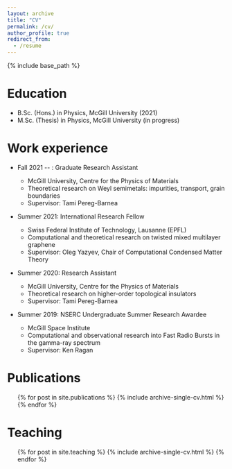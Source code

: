 ```yaml
---
layout: archive
title: "CV"
permalink: /cv/
author_profile: true
redirect_from:
  - /resume
---
```


{% include base_path %}

Education
======
* B.Sc. (Hons.) in Physics, McGill University (2021)
* M.Sc. (Thesis) in Physics, McGill University (in progress)

Work experience
======
* Fall 2021 -- : Graduate Research Assistant
  * McGill University, Centre for the Physics of Materials
  * Theoretical research on Weyl semimetals: impurities, transport, grain boundaries
  * Supervisor: Tami Pereg-Barnea

* Summer 2021: International Research Fellow
  * Swiss Federal Institute of Technology, Lausanne (EPFL)
  * Computational and theoretical research on twisted mixed multilayer graphene
  * Supervisor: Oleg Yazyev, Chair of Computational Condensed Matter Theory

* Summer 2020: Research Assistant
  * McGill University, Centre for the Physics of Materials
  * Theoretical research on higher-order topological insulators
  * Supervisor: Tami Pereg-Barnea

* Summer 2019: NSERC Undergraduate Summer Research Awardee
  * McGill Space Institute
  * Computational and observational research into Fast Radio Bursts in the gamma-ray spectrum
  * Supervisor: Ken Ragan

Publications
======
  <ul>{% for post in site.publications %}
    {% include archive-single-cv.html %}
  {% endfor %}</ul>
  
Teaching
======
  <ul>{% for post in site.teaching %}
    {% include archive-single-cv.html %}
  {% endfor %}</ul>
